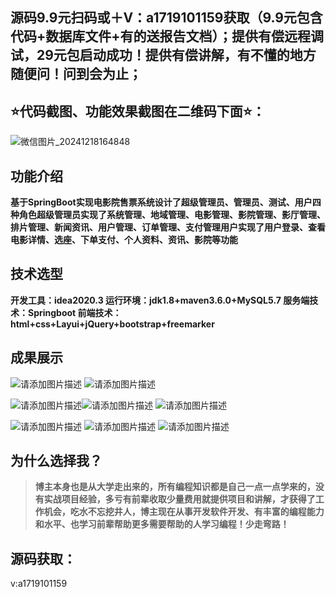 ## 源码9.9元扫码或＋V：a1719101159获取（9.9元包含代码+数据库文件+有的送报告文档）；提供有偿远程调试，29元包启动成功！提供有偿讲解，有不懂的地方随便问！问到会为止；
## ⭐代码截图、功能效果截图在二维码下面⭐：
![微信图片_20241218164848](https://github.com/user-attachments/assets/646b2784-afb8-47ee-a4d4-5ccc9f96b331)
## 功能介绍
**基于SpringBoot实现电影院售票系统设计了超级管理员、管理员、测试、用户四种角色超级管理员实现了系统管理、地域管理、电影管理、影院管理、影厅管理、排片管理、新闻资讯、用户管理、订单管理、支付管理用户实现了用户登录、查看电影详情、选座、下单支付、个人资料、资讯、影院等功能**
## 技术选型
**开发工具：idea2020.3
运行环境：jdk1.8+maven3.6.0+MySQL5.7
服务端技术：Springboot
前端技术：html+css+Layui+jQuery+bootstrap+freemarker**
## 成果展示

![请添加图片描述](https://i-blog.csdnimg.cn/direct/686c852d43b144cf8e27e5e1c63cdcce.png)
![请添加图片描述](https://i-blog.csdnimg.cn/direct/4d64f0a1423b490593f8143b2ea752a7.png)

![请添加图片描述](https://i-blog.csdnimg.cn/direct/1754f8f1048846f28d22ba98aa4b8eed.png)![请添加图片描述](https://i-blog.csdnimg.cn/direct/b910bf7adfd94dcba252b876a328e3d5.png)
![请添加图片描述](https://i-blog.csdnimg.cn/direct/14bc33d442be470b8f44cb661e5517a7.png)

![请添加图片描述](https://i-blog.csdnimg.cn/direct/969f531c24c8458d98eab5b8348a69c8.png)
![请添加图片描述](https://i-blog.csdnimg.cn/direct/9d9d0c7b515145f8952fa3d3a0f1bebe.png)
![请添加图片描述](https://i-blog.csdnimg.cn/direct/506d680418d74a2387c1277d0944783e.png)

## 为什么选择我？

> **博主本身也是从大学走出来的，所有编程知识都是自己一点一点学来的，没有实战项目经验，多亏有前辈收取少量费用就提供项目和讲解，才获得了工作机会，吃水不忘挖井人，博主现在从事开发软件开发、有丰富的编程能力和水平、也学习前辈帮助更多需要帮助的人学习编程！少走弯路！**

## 源码获取：
v:a1719101159
